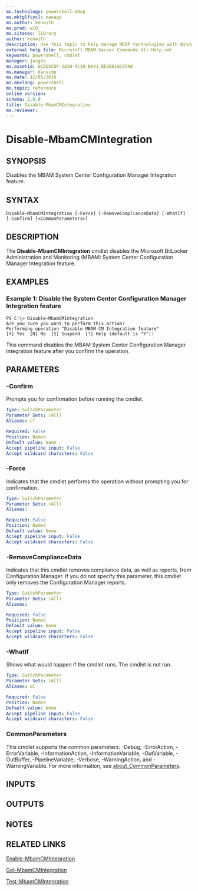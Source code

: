 ```yaml
---
ms.technology: powershell-mdop
ms.mktglfcycl: manage
ms.author: kenwith
ms.prod: w10
ms.sitesec: library
author: kenwith
description: Use this topic to help manage MDOP technologies with Windows PowerShell.
external help file: Microsoft.MBAM.Server.Commands.dll-Help.xml
keywords: powershell, cmdlet
manager: jasgro 
ms.assetid: DCDD5CDF-2A20-4C18-BA41-BE8B81AC07A8
ms.manager: dansimp
ms.date: 12/05/2016
ms.devlang: powershell
ms.topic: reference
online version: 
schema: 2.0.0
title: Disable-MbamCMIntegration
ms.reviewer:
---
```


# Disable-MbamCMIntegration

## SYNOPSIS
Disables the MBAM System Center Configuration Manager Integration feature.

## SYNTAX

```
Disable-MbamCMIntegration [-Force] [-RemoveComplianceData] [-WhatIf] [-Confirm] [<CommonParameters>]
```

## DESCRIPTION
The **Disable-MbamCMIntegration** cmdlet disables the Microsoft BitLocker Administration and Monitoring (MBAM) System Center Configuration Manager Integration feature.

## EXAMPLES

### Example 1: Disable the System Center Configuration Manager Integration feature
```
PS C:\> Disable-MbamCMIntegration
Are you sure you want to perform this action?
Performing operation "Disable MBAM CM Integration feature"
[Y] Yes  [N] No  [S] Suspend  [?] Help (default is "Y"):
```

This command disables the MBAM System Center Configuration Manager Integration feature after you confirm the operation.

## PARAMETERS

### -Confirm
Prompts you for confirmation before running the cmdlet.

```yaml
Type: SwitchParameter
Parameter Sets: (All)
Aliases: cf

Required: False
Position: Named
Default value: None
Accept pipeline input: False
Accept wildcard characters: False
```

### -Force
Indicates that the cmdlet performs the operation without prompting you for confirmation.

```yaml
Type: SwitchParameter
Parameter Sets: (All)
Aliases: 

Required: False
Position: Named
Default value: None
Accept pipeline input: False
Accept wildcard characters: False
```

### -RemoveComplianceData
Indicates that this cmdlet removes compliance data, as well as reports, from Configuration Manager.
If you do not specify this parameter, this cmdlet only removes the Configuration Manager reports.

```yaml
Type: SwitchParameter
Parameter Sets: (All)
Aliases: 

Required: False
Position: Named
Default value: None
Accept pipeline input: False
Accept wildcard characters: False
```

### -WhatIf
Shows what would happen if the cmdlet runs. The cmdlet is not run.

```yaml
Type: SwitchParameter
Parameter Sets: (All)
Aliases: wi

Required: False
Position: Named
Default value: None
Accept pipeline input: False
Accept wildcard characters: False
```

### CommonParameters
This cmdlet supports the common parameters: -Debug, -ErrorAction, -ErrorVariable, -InformationAction, -InformationVariable, -OutVariable, -OutBuffer, -PipelineVariable, -Verbose, -WarningAction, and -WarningVariable. For more information, see [about_CommonParameters](http://go.microsoft.com/fwlink/?LinkID=113216).

## INPUTS

## OUTPUTS

## NOTES

## RELATED LINKS

[Enable-MbamCMIntegration](enable-mbamcmintegration.md)

[Get-MbamCMIntegration](get-mbamcmintegration.md)

[Test-MbamCMIntegration](test-mbamcmintegration.md)



